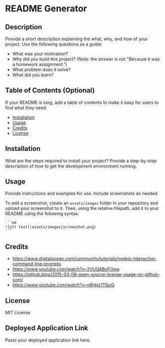 # README Generator

## Description

Provide a short description explaining the what, why, and how of your project. Use the following questions as a guide:

- What was your motivation?
- Why did you build this project? (Note: the answer is not "Because it was a homework assignment.")
- What problem does it solve?
- What did you learn?

## Table of Contents (Optional)

If your README is long, add a table of contents to make it easy for users to find what they need.

- [Installation](#installation)
- [Usage](#usage)
- [Credits](#credits)
- [License](#license)

## Installation

What are the steps required to install your project? Provide a step-by-step description of how to get the development environment running.

## Usage

Provide instructions and examples for use. Include screenshots as needed.

To add a screenshot, create an `assets/images` folder in your repository and upload your screenshot to it. Then, using the relative filepath, add it to your README using the following syntax:

    ```md
    ![alt text](assets/images/screenshot.png)
    ```

## Credits

- https://www.digitalocean.com/community/tutorials/nodejs-interactive-command-line-prompts 
- https://www.youtube.com/watch?v=2VUQABoFOqw
- https://github.blog/2015-03-09-open-source-license-usage-on-github-com/
- https://www.youtube.com/watch?v=o8hkjz1TQuQ


## License

MIT License

## Deployed Application Link

Paste your deployed application link here.